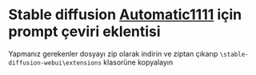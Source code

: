 # Stable diffusion <a href="https://github.com/AUTOMATIC1111/stable-diffusion-webui">Automatic1111</a> için prompt çeviri eklentisi

Yapmanız gerekenler dosyayı zip olarak indirin ve ziptan çıkarıp ```\stable-diffusion-webui\extensions``` klasorüne kopyalayın
